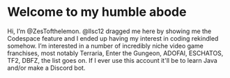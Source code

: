 # Welcome to my humble abode
Hi, I’m @ZesTofthelemon. @llsc12 dragged me here by showing me the Codespace feature and I ended up having my interest in coding rekindled somehow.
I’m interested in a number of incredibly niche video game franchises, most notably Terraria, Enter the Gungeon, ADOFAI, ESCHATOS, TF2, DBFZ, the list goes on.
If I ever use this account it'll be to learn Java and/or make a Discord bot.

<!---
ZesTofthelemon/ZesTofthelemon is a ✨ special ✨ repository because its `README.md` (this file) appears on your GitHub profile.
You can click the Preview link to take a look at your changes.
--->
